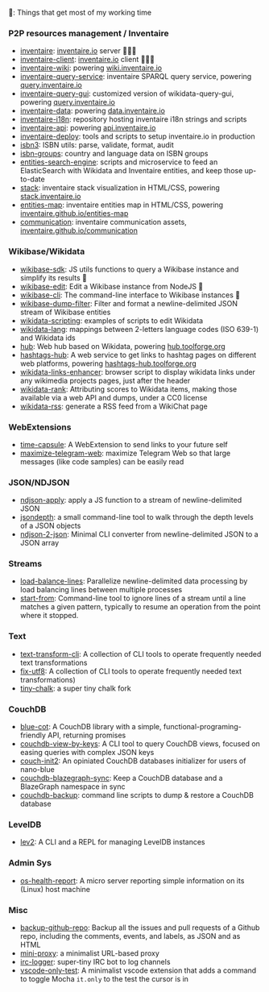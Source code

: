 🌟: Things that get most of my working time

### P2P resources management / Inventaire
* [inventaire](https://github.com/inventaire/inventaire): [inventaire.io](https://inventaire.io) server 🌟🌟🌟
* [inventaire-client](https://github.com/inventaire/inventaire-client): [inventaire.io](https://inventaire.io) client  🌟🌟🌟
* [inventaire-wiki](https://github.com/inventaire/inventaire-wiki): powering [wiki.inventaire.io](https://wiki.inventaire.io)
* [inventaire-query-service](https://github.com/inventaire/inventaire-query-service): inventaire SPARQL query service, powering [query.inventaire.io](https://query.inventaire.io)
* [inventaire-query-gui](https://github.com/inventaire/inventaire-query-gui): customized version of wikidata-query-gui, powering [query.inventaire.io](https://query.inventaire.io)
* [inventaire-data](https://github.com/inventaire/inventaire-data): powering [data.inventaire.io](https://data.inventaire.io)
* [inventaire-i18n](https://github.com/inventaire/inventaire-i18n): repository hosting inventaire i18n strings and scripts
* [inventaire-api](https://github.com/inventaire/inventaire-api): powering [api.inventaire.io](https://api.inventaire.io)
* [inventaire-deploy](https://github.com/inventaire/inventaire-deploy): tools and scripts to setup inventaire.io in production
* [isbn3](https://github.com/inventaire/isbn3): ISBN utils: parse, validate, format, audit
* [isbn-groups](https://github.com/inventaire/isbn-groups): country and language data on ISBN groups
* [entities-search-engine](https://github.com/inventaire/entities-search-engine): scripts and microservice to feed an ElasticSearch with Wikidata and Inventaire entities, and keep those up-to-date
* [stack](https://github.com/inventaire/stack): inventaire stack visualization in HTML/CSS, powering [stack.inventaire.io](https://stack.inventaire.io)
* [entities-map](https://github.com/inventaire/entities-map): inventaire entities map in HTML/CSS, powering [inventaire.github.io/entities-map](https://inventaire.github.io/entities-map)
* [communication](https://github.com/inventaire/communication): inventaire communication assets, [inventaire.github.io/communication](https://inventaire.github.io/communication)

### Wikibase/Wikidata
* [wikibase-sdk](https://www.npmjs.com/package/wikibase-sdk): JS utils functions to query a Wikibase instance and simplify its results 🌟
* [wikibase-edit](https://github.com/maxlath/wikibase-edit): Edit a Wikibase instance from NodeJS 🌟
* [wikibase-cli](https://github.com/maxlath/wikibase-cli): The command-line interface to Wikibase instances 🌟
* [wikibase-dump-filter](https://npmjs.com/package/wikibase-dump-filter): Filter and format a newline-delimited JSON stream of Wikibase entities
* [wikidata-scripting](https://github.com/maxlath/wikidata-scripting): examples of scripts to edit Wikidata
* [wikidata-lang](https://github.com/maxlath/wikichat-lang): mappings between 2-letters language codes (ISO 639-1) and Wikidata ids
* [hub](https://github.com/maxlath/hub): Web hub based on Wikidata, powering [hub.toolforge.org](https://hub.toolforge.org)
* [hashtags-hub](https://github.com/maxlath/hashtags-hub): A web service to get links to hashtag pages on different web platforms, powering [hashtags-hub.toolforge.org](https://hashtags-hub.toolforge.org)
* [wikidata-links-enhancer](https://github.com/maxlath/wikidata-links-enhancer): browser script to display wikidata links under any wikimedia projects pages, just after the header
* [wikidata-rank](https://github.com/maxlath/wikidata-rank): Attributing scores to Wikidata items, making those available via a web API and dumps, under a CC0 license
* [wikidata-rss](https://github.com/maxlath/wikichat-rss): generate a RSS feed from a WikiChat page

### WebExtensions
* [time-capsule](https://github.com/maxlath/time-capsule): A WebExtension to send links to your future self
* [maximize-telegram-web](https://github.com/maxlath/maximize-telegram-web): maximize Telegram Web so that large messages (like code samples) can be easily read

### JSON/NDJSON
* [ndjson-apply](https://github.com/maxlath/ndjson-apply): apply a JS function to a stream of newline-delimited JSON
* [jsondepth](https://github.com/maxlath/jsondepth): a small command-line tool to walk through the depth levels of a JSON objects
* [ndjson-2-json](https://github.com/maxlath/ndjson-2-json): Minimal CLI converter from newline-delimited JSON to a JSON array

### Streams
* [load-balance-lines](https://www.npmjs.com/package/load-balance-lines): Parallelize newline-delimited data processing by load balancing lines between multiple processes
* [start-from](https://www.npmjs.com/package/start-from): Command-line tool to ignore lines of a stream until a line matches a given pattern, typically to resume an operation from the point where it stopped.

### Text
* [text-transform-cli](https://github.com/maxlath/text-transform-cli): A collection of CLI tools to operate frequently needed text transformations
* [fix-utf8](https://github.com/maxlath/fix-utf8): A collection of CLI tools to operate frequently needed text transformations)
* [tiny-chalk](https://github.com/maxlath/tiny-chalk): a super tiny chalk fork

### CouchDB
* [blue-cot](https://github.com/maxlath/blue-cot): A CouchDB library with a simple, functional-programing-friendly API, returning promises
* [couchdb-view-by-keys](https://github.com/maxlath/couchdb-view-by-keys): A CLI tool to query CouchDB views, focused on easing queries with complex JSON keys
* [couch-init2](https://github.com/maxlath/https://github.com/maxlath/couch-init2): An opiniated CouchDB databases initializer for users of nano-blue
* [couchdb-blazegraph-sync](https://github.com/maxlath/couchdb-blazegraph-sync): Keep a CouchDB database and a BlazeGraph namespace in sync
* [couchdb-backup](https://github.com/maxlath/couchdb-backup): command line scripts to dump & restore a CouchDB database

### LevelDB
* [lev2](https://github.com/maxlath/lev2): A CLI and a REPL for managing LevelDB instances

### Admin Sys
* [os-health-report](https://github.com/maxlath/os-health-report): A micro server reporting simple information on its (Linux) host machine

### Misc
* [backup-github-repo](https://github.com/maxlath/backup-github-repo): Backup all the issues and pull requests of a Github repo, including the comments, events, and labels, as JSON and as HTML
* [mini-proxy](https://github.com/maxlath/mini-proxy): a minimalist URL-based proxy
* [irc-logger](https://github.com/maxlath/irc-logger): super-tiny IRC bot to log channels
* [vscode-only-test](https://github.com/maxlath/vscode-only-test): A minimalist vscode extension that adds a command to toggle Mocha `it.only` to the test the cursor is in
